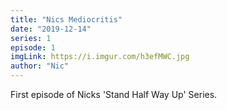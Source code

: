 ```yaml
---
title: "Nics Mediocritis"
date: "2019-12-14"
series: 1
episode: 1
imgLink: https://i.imgur.com/h3efMWC.jpg
author: "Nic"
---
```


First episode of Nicks 'Stand Half Way Up' Series.
